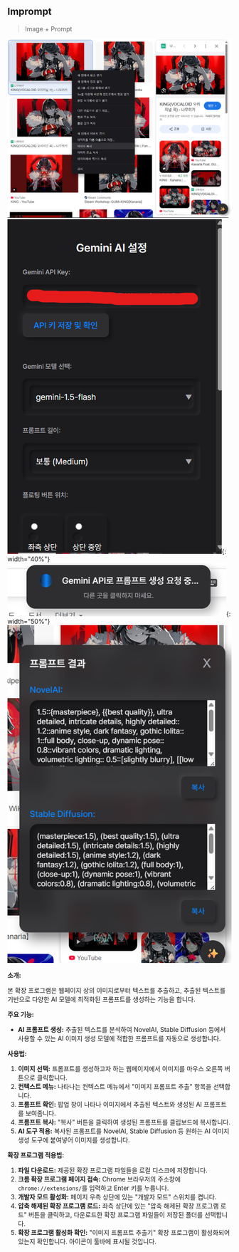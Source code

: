 ## Imprompt
> Image + Prompt

![설명](./image1.png)
![설명](./image2.png){: width="40%"}
![설명](./image3.png){: width="50%"}
![설명](./image4.png)

**소개:**

본 확장 프로그램은 웹페이지 상의 이미지로부터 텍스트를 추출하고, 추출된 텍스트를 기반으로 다양한 AI 모델에 최적화된 프롬프트를 생성하는 기능을 합니다.

**주요 기능:**

* **AI 프롬프트 생성:** 추출된 텍스트를 분석하여 NovelAI, Stable Diffusion 등에서 사용할 수 있는 AI 이미지 생성 모델에 적합한 프롬프트를 자동으로 생성합니다.

**사용법:**

1.  **이미지 선택:** 프롬프트를 생성하고자 하는 웹페이지에서 이미지를 마우스 오른쪽 버튼으로 클릭합니다.
2.  **컨텍스트 메뉴:** 나타나는 컨텍스트 메뉴에서 "이미지 프롬프트 추출" 항목을 선택합니다.
3.  **프롬프트 확인:** 팝업 창이 나타나 이미지에서 추출된 텍스트와 생성된 AI 프롬프트를 보여줍니다.
4.  **프롬프트 복사:** "복사" 버튼을 클릭하여 생성된 프롬프트를 클립보드에 복사합니다.
5.  **AI 도구 적용:** 복사된 프롬프트를 NovelAI, Stable Diffusion 등 원하는 AI 이미지 생성 도구에 붙여넣어 이미지를 생성합니다.

**확장 프로그램 적용법:**

1.  **파일 다운로드:** 제공된 확장 프로그램 파일들을 로컬 디스크에 저장합니다.
2.  **크롬 확장 프로그램 페이지 접속:** Chrome 브라우저의 주소창에 `chrome://extensions/`를 입력하고 Enter 키를 누릅니다.
3.  **개발자 모드 활성화:** 페이지 우측 상단에 있는 "개발자 모드" 스위치를 켭니다.
4.  **압축 해제된 확장 프로그램 로드:** 좌측 상단에 있는 "압축 해제된 확장 프로그램 로드" 버튼을 클릭하고, 다운로드한 확장 프로그램 파일들이 저장된 폴더를 선택합니다.
5.  **확장 프로그램 활성화 확인:** "이미지 프롬프트 추출기" 확장 프로그램이 활성화되어 있는지 확인합니다. 아이콘이 툴바에 표시될 것입니다.